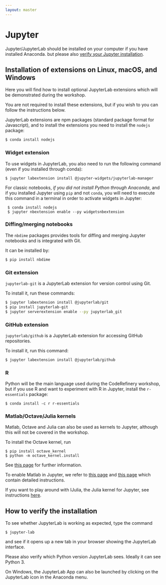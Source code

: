 ```yaml
---
layout: master
---
```


# Jupyter

Jupyter/JupyterLab should be installed on your computer if you have installed Anaconda.
but please also [verify your Jupyter installation](#how-to-verify-the-installation).


## Installation of extensions on Linux, macOS, and Windows

Here you will find how to install optional JupyterLab extensions which will be demonstrated
during the workshop.

You are not required to install these extensions, 
but if you wish to you can follow the instructions below.

JupyterLab extensions are npm packages (standard package format for Javascript), 
and to install the extensions you need to install the `nodejs` package:

```bash
$ conda install nodejs
```

### Widget extension

To use widgets in JupyterLab, you also need to run the following
command (even if you installed through conda):

```shell
$ jupyter labextension install @jupyter-widgets/jupyterlab-manager
```

For classic notebooks, *if you did not install Python through Anaconda*, and if you installed Jupyter
using `pip` and not `conda`, you will need to execute this command in a terminal in order to
activate widgets in Jupyter:

```shell
 $ conda install nodejs
 $ jupyter nbextension enable --py widgetsnbextension
```


### Diffing/merging notebooks

The `nbdime` packages provides tools for diffing and merging Jupyter notebooks 
and is integrated with Git.

It can be installed by:
```bash
$ pip install nbdime
```

### Git extension

`jupyterlab-git` is a JupyterLab extension for version control using Git.  

To install it, run these commands:
```bash
$ jupyter labextension install @jupyterlab/git
$ pip install jupyterlab-git
$ jupyter serverextension enable --py jupyterlab_git
```

### GitHub extension

`jupyterlab/github` is a JupyterLab extension for accessing GitHub repositories.

To install it, run this command:
```bash
$ jupyter labextension install @jupyterlab/github
```

### R

Python will be the main language used during the CodeRefinery workshop, but if
you use R and want to experiment with R in Jupyter, install the
`r-essentials` package:

```shell
$ conda install -c r r-essentials
```

### Matlab/Octave/Julia kernels

Matlab, Octave and Julia can also be used as kernels to Jupyter, 
although this will not be covered in the workshop.

To install the Octave kernel, run

```shell
$ pip install octave_kernel
$ python -m octave_kernel.install
```

See [this page](https://github.com/Calysto/octave_kernel) for further information.

To enable Matlab in Jupyter, we refer to [this page](https://anneurai.net/2015/11/12/matlab-based-ipython-notebooks/) and [this page](https://w01f359.wordpress.com/2016/10/09/matlab-notebook/) which contain detailed instructions. 

If you want to play around with IJulia, the Julia kernel for Jupyter, see instructions [here](https://github.com/JuliaLang/IJulia.jl).


## How to verify the installation

To see whether JupyterLab is working as expected, type the command

```shell
$ jupyter-lab
```

and see if it opens up a new tab in your browser showing the JupyterLab interface.

Please also verify which Python version JupyterLab sees. Ideally it can see Python 3.

On Windows, the JupyterLab App can also be launched by clicking on the 
JupyterLab icon in the Anaconda menu.
